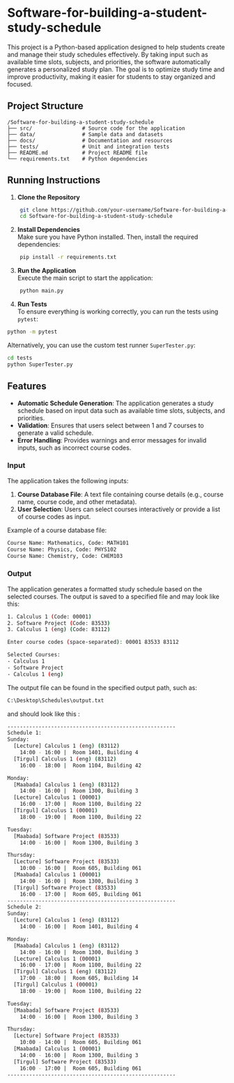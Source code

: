 # Software-for-building-a-student-study-schedule

This project is a Python-based application designed to help students create and manage their study schedules effectively. By taking input such as available time slots, subjects, and priorities, the software automatically generates a personalized study plan. The goal is to optimize study time and improve productivity, making it easier for students to stay organized and focused.

## Project Structure

```
/Software-for-building-a-student-study-schedule
├── src/                # Source code for the application
├── data/               # Sample data and datasets
├── docs/               # Documentation and resources
├── tests/              # Unit and integration tests
├── README.md           # Project README file
└── requirements.txt    # Python dependencies
```

## Running Instructions

1. **Clone the Repository**  
```bash
    git clone https://github.com/your-username/Software-for-building-a-student-study-schedule.git
    cd Software-for-building-a-student-study-schedule
```

2. **Install Dependencies**  
    Make sure you have Python installed. Then, install the required dependencies:
```bash
    pip install -r requirements.txt
 ```

3. **Run the Application**  
    Execute the main script to start the application:
```bash
    python main.py
```

4. **Run Tests**  
To ensure everything is working correctly, you can run the tests using `pytest`:

```bash
python -m pytest
```

Alternatively, you can use the custom test runner `SuperTester.py`:

```bash
cd tests
python SuperTester.py
```


## Features

- **Automatic Schedule Generation**: The application generates a study schedule based on input data such as available time slots, subjects, and priorities.
- **Validation**: Ensures that users select between 1 and 7 courses to generate a valid schedule.
- **Error Handling**: Provides warnings and error messages for invalid inputs, such as incorrect course codes.

### Input
The application takes the following inputs:
1. **Course Database File**: A text file containing course details (e.g., course name, course code, and other metadata).
2. **User Selection**: Users can select courses interactively or provide a list of course codes as input.

Example of a course database file:
```bash
Course Name: Mathematics, Code: MATH101
Course Name: Physics, Code: PHYS102
Course Name: Chemistry, Code: CHEM103
```

### Output
The application generates a formatted study schedule based on the selected courses. The output is saved to a specified file and may look like this:
```bash
1. Calculus 1 (Code: 00001)
2. Software Project (Code: 83533)
3. Calculus 1 (eng) (Code: 83112)

Enter course codes (space-separated): 00001 83533 83112

Selected Courses:
- Calculus 1
- Software Project
- Calculus 1 (eng)
```

The output file can be found in the specified output path, such as:
```bash
C:\Desktop\Schedules\output.txt
```
and should look like this : 
````bash
------------------------------------------------------
Schedule 1:
Sunday:
  [Lecture] Calculus 1 (eng) (83112)
    14:00 - 16:00 |  Room 1401, Building 4
  [Tirgul] Calculus 1 (eng) (83112)
    16:00 - 18:00 |  Room 1104, Building 42

Monday:
  [Maabada] Calculus 1 (eng) (83112)
    14:00 - 16:00 |  Room 1300, Building 3
  [Lecture] Calculus 1 (00001)
    16:00 - 17:00 |  Room 1100, Building 22
  [Tirgul] Calculus 1 (00001)
    18:00 - 19:00 |  Room 1100, Building 22

Tuesday:
  [Maabada] Software Project (83533)
    14:00 - 16:00 |  Room 1300, Building 3

Thursday:
  [Lecture] Software Project (83533)
    10:00 - 16:00 |  Room 605, Building 061
  [Maabada] Calculus 1 (00001)
    14:00 - 16:00 |  Room 1300, Building 3
  [Tirgul] Software Project (83533)
    16:00 - 17:00 |  Room 605, Building 061
------------------------------------------------------
Schedule 2:
Sunday:
  [Lecture] Calculus 1 (eng) (83112)
    14:00 - 16:00 |  Room 1401, Building 4

Monday:
  [Maabada] Calculus 1 (eng) (83112)
    14:00 - 16:00 |  Room 1300, Building 3
  [Lecture] Calculus 1 (00001)
    16:00 - 17:00 |  Room 1100, Building 22
  [Tirgul] Calculus 1 (eng) (83112)
    17:00 - 18:00 |  Room 605, Building 14
  [Tirgul] Calculus 1 (00001)
    18:00 - 19:00 |  Room 1100, Building 22

Tuesday:
  [Maabada] Software Project (83533)
    14:00 - 16:00 |  Room 1300, Building 3

Thursday:
  [Lecture] Software Project (83533)
    10:00 - 14:00 |  Room 605, Building 061
  [Maabada] Calculus 1 (00001)
    14:00 - 16:00 |  Room 1300, Building 3
  [Tirgul] Software Project (83533)
    16:00 - 17:00 |  Room 605, Building 061
------------------------------------------------------
````
